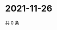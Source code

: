 # 2021-11-26

共 0 条

<!-- BEGIN WEIBO -->
<!-- 最后更新时间 Fri Nov 26 2021 11:09:38 GMT+0800 (China Standard Time) -->

<!-- END WEIBO -->
